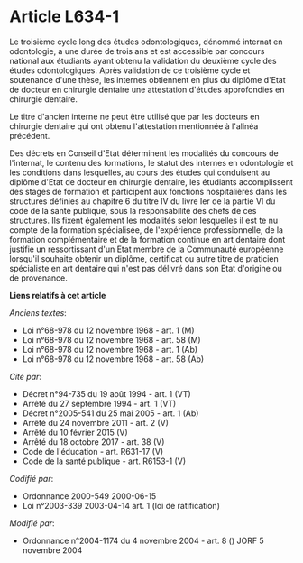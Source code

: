 # Article L634-1

Le troisième cycle long des études odontologiques, dénommé internat en odontologie, a une durée de trois ans et est
accessible par concours national aux étudiants ayant obtenu la validation du deuxième cycle des études odontologiques. Après
validation de ce troisième cycle et soutenance d'une thèse, les internes obtiennent en plus du diplôme d'Etat de docteur en
chirurgie dentaire une attestation d'études approfondies en chirurgie dentaire.

Le titre d'ancien interne ne peut être utilisé que par les docteurs en chirurgie dentaire qui ont obtenu l'attestation
mentionnée à l'alinéa précédent.

Des décrets en Conseil d'Etat déterminent les modalités du concours de l'internat, le contenu des formations, le statut des
internes en odontologie et les conditions dans lesquelles, au cours des études qui conduisent au diplôme d'Etat de docteur en
chirurgie dentaire, les étudiants accomplissent des stages de formation et participent aux fonctions hospitalières dans les
structures définies au chapitre 6 du titre IV du livre Ier de la partie VI du code de la santé publique, sous la
responsabilité des chefs de ces structures. Ils fixent également les modalités selon lesquelles il est te nu compte de la
formation spécialisée, de l'expérience professionnelle, de la formation complémentaire et de la formation continue en art
dentaire dont justifie un ressortissant d'un Etat membre de la Communauté européenne lorsqu'il souhaite obtenir un diplôme,
certificat ou autre titre de praticien spécialiste en art dentaire qui n'est pas délivré dans son Etat d'origine ou de
provenance.

**Liens relatifs à cet article**

_Anciens textes_:

  - Loi n°68-978 du 12 novembre 1968 - art. 1 (M)
  - Loi n°68-978 du 12 novembre 1968 - art. 58 (M)
  - Loi n°68-978 du 12 novembre 1968 - art. 1 (Ab)
  - Loi n°68-978 du 12 novembre 1968 - art. 58 (Ab)

_Cité par_:

  - Décret n°94-735 du 19 août 1994 - art. 1 (VT)
  - Arrêté du 27 septembre 1994 - art. 1 (VT)
  - Décret n°2005-541 du 25 mai 2005 - art. 1 (Ab)
  - Arrêté du 24 novembre 2011 - art. 2 (V)
  - Arrêté du 10 février 2015 (V)
  - Arrêté du 18 octobre 2017 - art. 38 (V)
  - Code de l'éducation - art. R631-17 (V)
  - Code de la santé publique - art. R6153-1 (V)

_Codifié par_:

  - Ordonnance 2000-549 2000-06-15
  - Loi n°2003-339 2003-04-14 art. 1 (loi de ratification)

_Modifié par_:

  - Ordonnance n°2004-1174 du 4 novembre 2004 - art. 8 () JORF 5 novembre 2004
